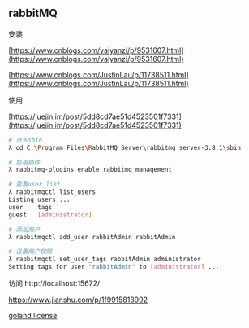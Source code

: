 ## rabbitMQ

安装

[https://www.cnblogs.com/vaiyanzi/p/9531607.html](https://www.cnblogs.com/vaiyanzi/p/9531607.html)

[https://www.cnblogs.com/JustinLau/p/11738511.html](https://www.cnblogs.com/JustinLau/p/11738511.html)

使用

[https://juejin.im/post/5dd8cd7ae51d4523501f7331](https://juejin.im/post/5dd8cd7ae51d4523501f7331)

```bash
# 进入sbin
λ cd C:\Program Files\RabbitMQ Server\rabbitmq_server-3.8.1\sbin

# 启用插件
λ rabbitmq-plugins enable rabbitmq_management

# 查看user_list
λ rabbitmqctl list_users
Listing users ...
user    tags
guest   [administrator]

# 添加用户
λ rabbitmqctl add_user rabbitAdmin rabbitAdmin

# 设置用户权限
λ rabbitmqctl set_user_tags rabbitAdmin administrator
Setting tags for user "rabbitAdmin" to [administrator] ...
```

访问 http://localhost:15672/


https://www.jianshu.com/p/1f9915818992

[goland license](https://blog.csdn.net/xinghuo0007/article/details/99899751)
